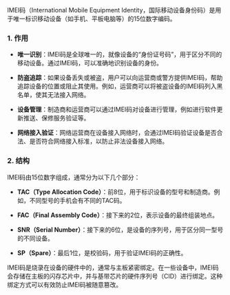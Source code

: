 IMEI码（International Mobile Equipment Identity，国际移动设备身份码）是用于唯一标识移动设备（如手机、平板电脑等）的15位数字编码。

### 1. 作用

- **唯一识别**：IMEI码是全球唯一的，就像设备的“身份证号码”，用于区分不同的移动设备。通过IMEI码，可以准确地识别设备的身份。
    
- **防盗追踪**：如果设备丢失或被盗，用户可以向运营商或警方提供IMEI码，帮助追踪设备的位置或阻止其使用。例如，运营商可以将被盗设备的IMEI码列入黑名单，使其无法接入网络。
    
- **设备管理**：制造商和运营商可以通过IMEI码对设备进行管理，例如进行软件更新推送、保修服务验证等。
    
- **网络接入验证**：网络运营商在设备接入网络时，会通过IMEI码验证设备是否合法、是否符合网络接入标准，以防止非法设备接入网络。
    

### 2. 结构

IMEI码由15位数字组成，通常分为以下几个部分：

- **TAC（Type Allocation Code）**：前8位，用于标识设备的型号和制造商。例如，不同型号的手机会有不同的TAC码。
    
- **FAC（Final Assembly Code）**：接下来的2位，表示设备的最终组装地点。
    
- **SNR（Serial Number）**：接下来的6位，是设备的序列号，用于区分同一型号的不同设备。
    
- **SP（Spare）**：最后1位，是校验码，用于验证IMEI码的正确性。

IMEI码是烧录在设备的硬件中的，通常与主板紧密绑定。在一些设备中，IMEI码会存储在主板的闪存芯片中，并与基带芯片的硬件序列号（CID）进行绑定。这种绑定方式可以有效防止IMEI码被随意篡改。